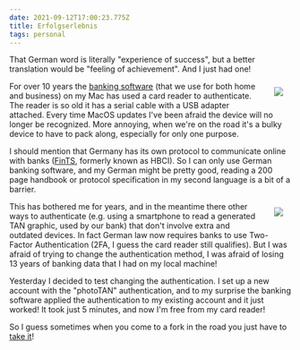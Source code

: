 ```yaml
---
date: 2021-09-12T17:00:23.775Z
title: Erfolgserlebnis
tags: personal
---
```


That German word is literally "experience of success", but a better translation would be "feeling of achievement". And I just had one!

<img src="https://res.cloudinary.com/papascott/image/upload/w_90/v1631463384/21T1sEzOn5L._AC_.jpg" border="0" style="float: right; padding-left: 25px; padding-bottom: 10px; padding-top: 10px; padding-right: 15px; max-width: 150px;">For over 10 years the <a href="https://www.med-i-bit.de/">banking software</a> (that we use for both home and business) on my Mac has used a card reader to authenticate. The reader is so old it has a serial cable with a USB adapter attached. Every time MacOS updates I've been afraid the device will no longer be recognized. More annoying, when we're on the road it's a bulky device to have to pack along, especially for only one purpose.

I should mention that Germany has its own protocol to communicate online with banks (<a href="https://en.wikipedia.org/wiki/FinTS">FinTS</a>, formerly known as HBCI). So I can only use German banking software, and my German might be pretty good, reading a 200 page handbook or protocol specification in my second language is a bit of a barrier.

<img src="https://res.cloudinary.com/papascott/image/upload/w_90/v1631465756/289px-PhotoTAN.svg.png" border="0" style="float: right; padding-left: 25px; padding-bottom: 10px; padding-top: 10px; padding-right: 15px; max-width: 150px;">This has bothered me for years, and in the meantime there other ways to authenticate (e.g. using a smartphone to read a generated TAN graphic, used by our bank) that don't involve extra and outdated devices. In fact German law now requires banks to use Two-Factor Authentication (2FA, I guess the card reader still qualifies). But I was afraid of trying to change the authentication method, I was afraid of losing 13 years of banking data that I had on my local machine!

Yesterday I decided to test changing the authentication. I set up a new account with the "photoTAN" authentication, and to my surprise the banking software applied the authentication to my existing account and it just worked! It took just 5 minutes, and now I'm free from my card reader!

So I guess sometimes when you come to a fork in the road you just have to <a href="https://quoteinvestigator.com/2013/07/25/fork-road/">take it</a>!
